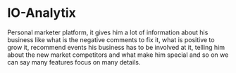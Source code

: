 # IO-Analytix

Personal marketer platform, it gives him a lot of information about his business like what is the negative comments to fix it, what is positive to grow it, recommend events his business has to be involved at it, telling him about the new market competitors and what make him special and so on we can say many features focus on many details.
